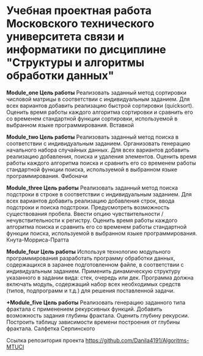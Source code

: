 # Учебная проектная работа Московского технического университета связи и информатики по дисциплине "Структуры и алгоритмы обработки данных"



**Module_one Цель работы​**
Реализовать заданный метод сортировки числовой матрицы в соответствии с индивидуальным заданием. Для всех вариантов добавить реализацию быстрой сортировки (quicksort).
Оценить время работы каждого алгоритма сортировки и сравнить его со временем стандартной функции сортировки, используемой в выбранном языке программирования.
Вставкой

 
**Module_two Цель работы​**
Реализовать заданный метод поиска в соответствии с индивидуальным заданием. Организовать генерацию начального набора случайных данных. Для всех вариантов добавить реализацию добавления, поиска и удаления элементов.
Оценить время работы каждого алгоритма поиска и сравнить его со временем работы стандартной функции поиска, используемой в выбранном языке программирования. 
Фибоначи

**Module_three Цель работы​**
​Реализовать заданный метод поиска подстроки в строке в соответствии с индивидуальным заданием. Для всех вариантов добавить реализацию добавления строк, ввода подстроки и поиска подстроки. 
Предусмотреть возможность существования пробела. Ввести опцию чувствительности / нечувствительности к регистру. 
Оценить время работы каждого алгоритма поиска и сравнить его со временем работы стандартной функции поиска, используемой в выбранном языке программирования. 
Кнута-Морриса-Пратта 

**Module_four Цель работы​**
​​​Используя технологию модульного программирования разработать программу обработки данных, содержащихся в заранее подготовленном файле, в соответствии с индивидуальным заданием.
Применить динамическую структуру указанного в задании вида: стек, очередь или дек. 
Программа должна включать модуль, содержащий набор всех необходимых средств (типов, подпрограмм и т.д.) для решения поставленной задачи. 

**+Module_five Цель работы​**
Реализовать генерацию заданного типа фрактала с применением рекурсивных функций. Добавить возможность задания глубины фрактала.
Оценить глубину рекурсии. Построить таблицу зависимости времени построения от глубины фрактала. 
Салфетка Серпинского 



Ссылка репозитория проекта https://github.com/Danila4191/Algoritms-MTUCI
